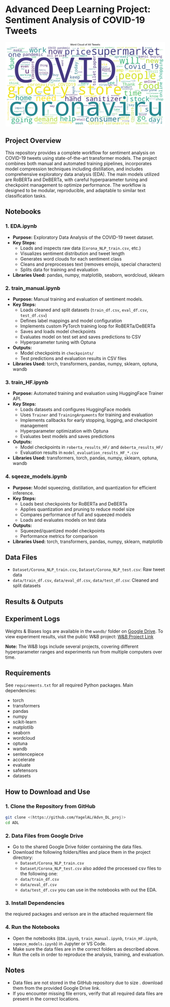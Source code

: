 # Advanced Deep Learning Project: Sentiment Analysis of COVID-19 Tweets

![Project Overview](image.jpg)


## Project Overview
This repository provides a complete workflow for sentiment analysis on COVID-19 tweets using state-of-the-art transformer models. 
The project combines both manual and automated training pipelines, incorporates model compression techniques including distillation, and includes comprehensive exploratory data analysis (EDA). 
The main models utilized are RoBERTa and DeBERTa, with careful hyperparameter tuning and checkpoint management to optimize performance.
The workflow is designed to be modular, reproducible, and adaptable to similar text classification tasks.

## Notebooks

### 1. EDA.ipynb
- **Purpose:** Exploratory Data Analysis of the COVID-19 tweet dataset.
- **Key Steps:**
  - Loads and inspects raw data (`Corona_NLP_train.csv`, etc.)
  - Visualizes sentiment distribution and tweet length
  - Generates word clouds for each sentiment class
  - Cleans and preprocesses text (removes emojis, special characters)
  - Splits data for training and evaluation
- **Libraries Used:** pandas, numpy, matplotlib, seaborn, wordcloud, sklearn

### 2. train_manual.ipynb
- **Purpose:** Manual training and evaluation of sentiment models.
- **Key Steps:**
  - Loads cleaned and split datasets (`train_df.csv`, `eval_df.csv`, `test_df.csv`)
  - Defines label mappings and model configuration
  - Implements custom PyTorch training loop for RoBERTa/DeBERTa
  - Saves and loads model checkpoints
  - Evaluates model on test set and saves predictions to CSV
  - Hyperparameter tuning with Optuna
- **Outputs:**
  - Model checkpoints in `checkpoints/`
  - Test predictions and evaluation results in CSV files
- **Libraries Used:** torch, transformers, pandas, numpy, sklearn, optuna, wandb

### 3. train_HF.ipynb
- **Purpose:** Automated training and evaluation using HuggingFace Trainer API.
- **Key Steps:**
  - Loads datasets and configures HuggingFace models
  - Uses `Trainer` and `TrainingArguments` for training and evaluation
  - Implements callbacks for early stopping, logging, and checkpoint management
  - Hyperparameter optimization with Optuna
  - Evaluates best models and saves predictions
- **Outputs:**
  - Model checkpoints in `roberta_results_HF/` and `deberta_results_HF/`
  - Evaluation results in `model_evaluation_results_HF_*.csv`
- **Libraries Used:** transformers, torch, pandas, numpy, sklearn, optuna, wandb

### 4. sqeeze_models.ipynb
- **Purpose:** Model squeezing, distillation, and quantization for efficient inference.
- **Key Steps:**
  - Loads best checkpoints for RoBERTa and DeBERTa
  - Applies quantization and pruning to reduce model size
  - Compares performance of full and squeezed models
  - Loads and evaluates models on test data
- **Outputs:**
  - Squeezed/quantized model checkpoints
  - Performance metrics for comparison
- **Libraries Used:** torch, transformers, pandas, numpy, sklearn, matplotlib

## Data Files
- `Dataset/Corona_NLP_train.csv`, `Dataset/Corona_NLP_test.csv`: Raw tweet data
- `data/train_df.csv`, `data/eval_df.csv`, `data/test_df.csv`: Cleaned and split datasets

## Results & Outputs
## Experiment Logs

Weights & Biases logs are available in the `wandb/` folder on [Google Drive](https://drive.google.com/drive/folders/1IpnyNsAO3z_NymjV51WPvrUZG7sheQkm?usp=drive_link).
To view experiment results, visit the public W&B project: [W&B Project Link](https://wandb.ai/yagelalfasi-tau/projects)

**Note:** The W&B logs include several projects, covering different hyperparameter ranges and experiments run from multiple computers over time.


## Requirements
See `requirements.txt` for all required Python packages. Main dependencies:
- torch
- transformers
- pandas
- numpy
- scikit-learn
- matplotlib
- seaborn
- wordcloud
- optuna
- wandb
- sentencepiece
- accelerate
- evaluate
- safetensors
- datasets

## How to Download and Use

### 1. Clone the Repository from GitHub
```bash
git clone <(https://github.com/YagelAL/Advn_DL_proj)>
cd ADL
```

### 2.  Data Files from Google Drive
- Go to the shared Google Drive folder containing the data files.
- Download the following folders/files and place them in the project directory:
  - `Dataset/Corona_NLP_train.csv`
  - `Dataset/Corona_NLP_test.csv`
  also added the processed csv files to the following one:
  - `data/train_df.csv`
  - `data/eval_df.csv`
  - `data/test_df.csv`
  you can use in the notebooks with out the EDA.

### 3. Install Dependencies
the reqiured packages and verison are in the attached requierment file

### 4. Run the Notebooks
- Open the notebooks (`EDA.ipynb`, `train_manual.ipynb`, `train_HF.ipynb`, `sqeeze_models.ipynb`) in Jupyter or VS Code.
- Make sure the data files are in the correct folders as described above.
- Run the cells in order to reproduce the analysis, training, and evaluation.

## Notes
- Data files are not stored in the GitHub repository due to size . download them from the provided Google Drive link.
- If you encounter missing file errors, verify that all required data files are present in the correct locations.


